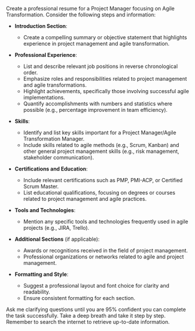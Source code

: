 Create a professional resume for a Project Manager focusing on Agile Transformation. Consider the following steps and information:

- **Introduction Section**:
  - Create a compelling summary or objective statement that highlights experience in project management and agile transformation.

- **Professional Experience**:
  - List and describe relevant job positions in reverse chronological order.
  - Emphasize roles and responsibilities related to project management and agile transformations.
  - Highlight achievements, specifically those involving successful agile implementations.
  - Quantify accomplishments with numbers and statistics where possible (e.g., percentage improvement in team efficiency).

- **Skills**:
  - Identify and list key skills important for a Project Manager/Agile Transformation Manager.
  - Include skills related to agile methods (e.g., Scrum, Kanban) and other general project management skills (e.g., risk management, stakeholder communication).

- **Certifications and Education**:
  - Include relevant certifications such as PMP, PMI-ACP, or Certified Scrum Master.
  - List educational qualifications, focusing on degrees or courses related to project management and agile practices.

- **Tools and Technologies**:
  - Mention any specific tools and technologies frequently used in agile projects (e.g., JIRA, Trello).
  
- **Additional Sections** (if applicable):
  - Awards or recognitions received in the field of project management.
  - Professional organizations or networks related to agile and project management.

- **Formatting and Style**:
  - Suggest a professional layout and font choice for clarity and readability.
  - Ensure consistent formatting for each section.

Ask me clarifying questions until you are 95% confident you can complete the task successfully. Take a deep breath and take it step by step. Remember to search the internet to retrieve up-to-date information.